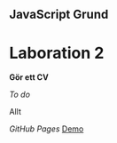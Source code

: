 ## JavaScript Grund

# Laboration 2

**Gör ett CV**

*To do*

Allt

*GitHub Pages*
[Demo](https://glingmedia.se/)

